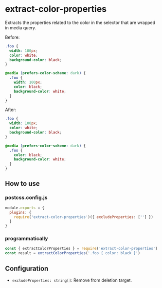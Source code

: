 # extract-color-properties

Extracts the properties related to the color in the selector that are wrapped in media query.

Before:

```css
.foo {
  width: 100px;
  color: white;
  background-color: black;
}

@media (prefers-color-scheme: dark) {
  .foo {
    width: 100px;
    color: black;
    background-color: white;
  }
}
```

After:

```css
.foo {
  width: 100px;
  color: white;
  background-color: black;
}

@media (prefers-color-scheme: dark) {
  .foo {
    color: black;
    background-color: white;
  }
}
```

## How to use

### postcss.config.js

```js
module.exports = {
  plugins: {
    require('extract-color-properties')({ excludeProperties: [''] })
  }
}
```

### programmatically

```js
const { extractColorProperties } = require('extract-color-properties')
const result = extractColorProperties('.foo { color: black }')
```

## Configuration

- `excludeProperties: string[]`: Remove from deletion target.
